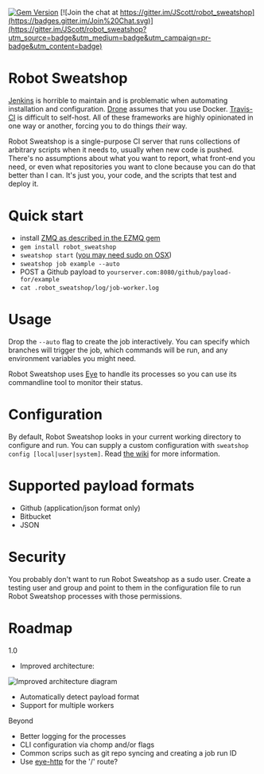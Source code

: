 [![Gem Version](https://badge.fury.io/rb/robot_sweatshop.svg)](http://badge.fury.io/rb/robot_sweatshop) [![Join the chat at https://gitter.im/JScott/robot_sweatshop](https://badges.gitter.im/Join%20Chat.svg)](https://gitter.im/JScott/robot_sweatshop?utm_source=badge&utm_medium=badge&utm_campaign=pr-badge&utm_content=badge)

# Robot Sweatshop

[Jenkins](http://jenkins-ci.org/) is horrible to maintain and is problematic when automating installation and configuration. [Drone](https://drone.io/) assumes that you use Docker. [Travis-CI](https://travis-ci.org/recent) is difficult to self-host. All of these frameworks are highly opinionated in one way or another, forcing you to do things _their_ way.

Robot Sweatshop is a single-purpose CI server that runs collections of arbitrary scripts when it needs to, usually when new code is pushed. There's no assumptions about what you want to report, what front-end you need, or even what repositories you want to clone because you can do that better than I can. It's just you, your code, and the scripts that test and deploy it.

# Quick start

- install [ZMQ as described in the EZMQ gem](https://github.com/colstrom/ezmq#operating-system-notes)
- `gem install robot_sweatshop`
- `sweatshop start` ([you may need sudo on OSX](https://github.com/JScott/robot_sweatshop/wiki))
- `sweatshop job example --auto`
- POST a Github payload to `yourserver.com:8080/github/payload-for/example`
- `cat .robot_sweatshop/log/job-worker.log`

# Usage

Drop the `--auto` flag to create the job interactively. You can specify which branches will trigger the job, which commands will be run, and any environment variables you might need.

Robot Sweatshop uses [Eye](https://github.com/kostya/eye) to handle its processes so you can use its commandline tool to monitor their status.

# Configuration

By default, Robot Sweatshop looks in your current working directory to configure and run. You can supply a custom configuration with `sweatshop config [local|user|system]`. Read [the wiki](https://github.com/JScott/robot_sweatshop/wiki) for more information.

# Supported payload formats

- Github (application/json format only)
- Bitbucket
- JSON

# Security

You probably don't want to run Robot Sweatshop as a sudo user. Create a testing user and group and point to them in the configuration file to run Robot Sweatshop processes with those permissions.

# Roadmap

1.0

- Improved architecture:

![Improved architecture diagram](http://40.media.tumblr.com/8a5b6ca59c0d93c4ce6fc6b733932a5f/tumblr_nko478zp9N1qh941oo1_1280.jpg)

- Automatically detect payload format
- Support for multiple workers

Beyond

- Better logging for the processes
- CLI configuration via chomp and/or flags
- Common scrips such as git repo syncing and creating a job run ID
- Use [eye-http](https://github.com/kostya/eye-http) for the '/' route?
